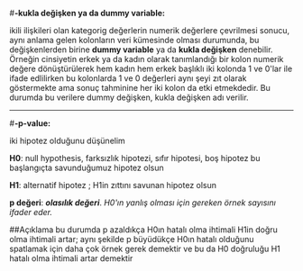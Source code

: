 #**-kukla değişken ya da dummy variable:**

ikili ilişkileri olan kategorig değerlerin numerik değerlere çevrilmesi sonucu, aynı anlama gelen kolonların veri kümesinde olması durumunda,
bu değişkenlerden birine **dummy variable** ya da **kukla değişken** denebilir.
Örneğin cinsiyetin erkek ya da kadın olarak tanımlandığı bir kolon numerik değere dönüştürülerek hem kadın hem erkek başlıklı iki kolonda 1 ve 0'lar ile 
ifade edlilirken bu kolonlarda 1 ve 0 değerleri aynı şeyi zıt olarak göstermekte ama sonuç tahminine her iki kolon da etki etmekdedir. Bu durumda bu verilere dummy değişken,
kukla değişken adı verilir.

---

#**-p-value:**

iki hipotez olduğunu düşünelim 

**H0**: null hypothesis, farksızlık hipotezi, sıfır hipotesi, boş hipotez 
	bu başlangıçta savunduğumuz hipotez olsun

**H1**: alternatif hipotez ; H1in zıttını savunan hipotez olsun

**p değeri**: ***olasılık değeri***. *H0'ın yanlış olması için gereken örnek sayısını ifader eder.* 

##Açıklama
bu durumda p azaldıkça H0ın hatalı olma ihtimali H1in doğru olma ihtimali artar;
aynı şekilde p büyüdükçe H0ın hatalı olduğunu spatlamak için daha çok örnek gerek demektir ve bu da H0 doğruluğu H1 hatalı olma ihtimali artar demektir